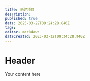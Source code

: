 ```yaml
---
title: 新建项目
description: 
published: true
date: 2023-03-22T09:24:28.840Z
tags: 
editor: markdown
dateCreated: 2023-03-22T09:24:28.840Z
---
```


# Header
Your content here